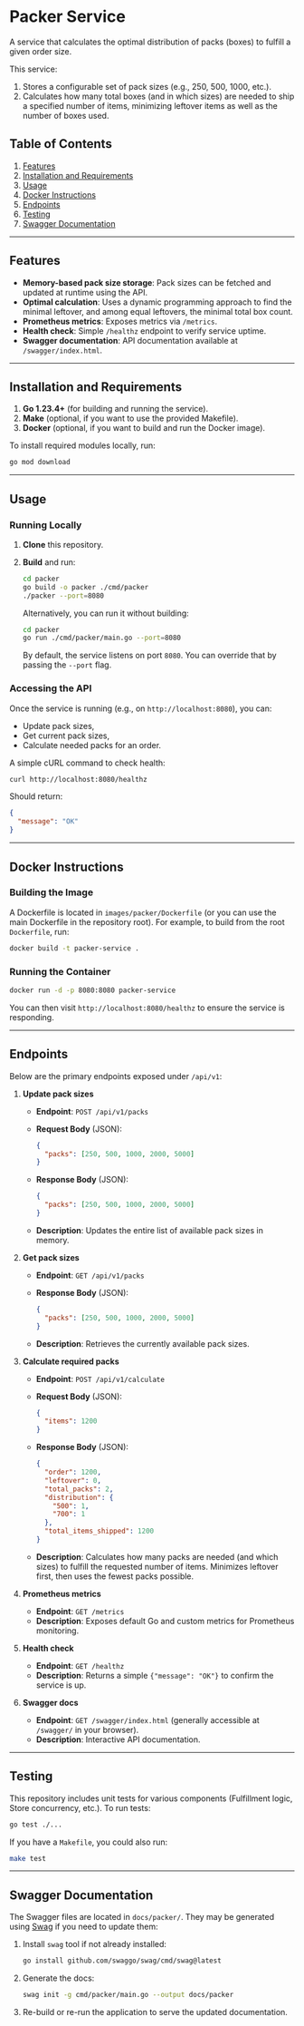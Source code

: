# Packer Service

A service that calculates the optimal distribution of packs (boxes) to fulfill a given order size.  

This service:

1. Stores a configurable set of pack sizes (e.g., 250, 500, 1000, etc.).  
2. Calculates how many total boxes (and in which sizes) are needed to ship a specified number of items, minimizing leftover items as well as the number of boxes used.

## Table of Contents

1. [Features](#features)
2. [Installation and Requirements](#installation-and-requirements)
3. [Usage](#usage)
4. [Docker Instructions](#docker-instructions)
5. [Endpoints](#endpoints)
6. [Testing](#testing)
7. [Swagger Documentation](#swagger-documentation)

---

## Features

- **Memory-based pack size storage**: Pack sizes can be fetched and updated at runtime using the API.  
- **Optimal calculation**: Uses a dynamic programming approach to find the minimal leftover, and among equal leftovers, the minimal total box count.  
- **Prometheus metrics**: Exposes metrics via `/metrics`.  
- **Health check**: Simple `/healthz` endpoint to verify service uptime.  
- **Swagger documentation**: API documentation available at `/swagger/index.html`.  

---

## Installation and Requirements

1. **Go 1.23.4+** (for building and running the service).
2. **Make** (optional, if you want to use the provided Makefile).
3. **Docker** (optional, if you want to build and run the Docker image).

To install required modules locally, run:

```bash
go mod download
```

---

## Usage

### Running Locally

1. **Clone** this repository.  
2. **Build** and run:

   ```bash
   cd packer
   go build -o packer ./cmd/packer
   ./packer --port=8080
   ```

   Alternatively, you can run it without building:

   ```bash
   cd packer
   go run ./cmd/packer/main.go --port=8080
   ```

   By default, the service listens on port `8080`. You can override that by passing the `--port` flag.

### Accessing the API

Once the service is running (e.g., on `http://localhost:8080`), you can:

- Update pack sizes,
- Get current pack sizes,
- Calculate needed packs for an order.

A simple cURL command to check health:

```bash
curl http://localhost:8080/healthz
```

Should return:

```json
{
  "message": "OK"
}
```

---

## Docker Instructions

### Building the Image

A Dockerfile is located in `images/packer/Dockerfile` (or you can use the main Dockerfile in the repository root). For example, to build from the root `Dockerfile`, run:

```bash
docker build -t packer-service .
```

### Running the Container

```bash
docker run -d -p 8080:8080 packer-service
```

You can then visit `http://localhost:8080/healthz` to ensure the service is responding.

---

## Endpoints

Below are the primary endpoints exposed under `/api/v1`:

1. **Update pack sizes**  
   - **Endpoint**: `POST /api/v1/packs`  
   - **Request Body** (JSON):

     ```json
     {
       "packs": [250, 500, 1000, 2000, 5000]
     }
     ```

   - **Response Body** (JSON):

     ```json
     {
       "packs": [250, 500, 1000, 2000, 5000]
     }
     ```

   - **Description**: Updates the entire list of available pack sizes in memory.

2. **Get pack sizes**  
   - **Endpoint**: `GET /api/v1/packs`  
   - **Response Body** (JSON):

     ```json
     {
       "packs": [250, 500, 1000, 2000, 5000]
     }
     ```

   - **Description**: Retrieves the currently available pack sizes.

3. **Calculate required packs**  
   - **Endpoint**: `POST /api/v1/calculate`  
   - **Request Body** (JSON):

     ```json
     {
       "items": 1200
     }
     ```

   - **Response Body** (JSON):

     ```json
     {
       "order": 1200,
       "leftover": 0,
       "total_packs": 2,
       "distribution": {
         "500": 1,
         "700": 1
       },
       "total_items_shipped": 1200
     }
     ```

   - **Description**: Calculates how many packs are needed (and which sizes) to fulfill the requested number of items. Minimizes leftover first, then uses the fewest packs possible.

4. **Prometheus metrics**  
   - **Endpoint**: `GET /metrics`  
   - **Description**: Exposes default Go and custom metrics for Prometheus monitoring.

5. **Health check**  
   - **Endpoint**: `GET /healthz`  
   - **Description**: Returns a simple `{"message": "OK"}` to confirm the service is up.

6. **Swagger docs**  
   - **Endpoint**: `GET /swagger/index.html` (generally accessible at `/swagger/` in your browser).  
   - **Description**: Interactive API documentation.

---

## Testing

This repository includes unit tests for various components (Fulfillment logic, Store concurrency, etc.). To run tests:

```bash
go test ./...
```

If you have a `Makefile`, you could also run:

```bash
make test
```

---

## Swagger Documentation

The Swagger files are located in `docs/packer/`. They may be generated using [Swag](https://github.com/swaggo/swag) if you need to update them:

1. Install `swag` tool if not already installed:

   ```bash
   go install github.com/swaggo/swag/cmd/swag@latest
   ```

2. Generate the docs:

   ```bash
   swag init -g cmd/packer/main.go --output docs/packer
   ```

3. Re-build or re-run the application to serve the updated documentation.

